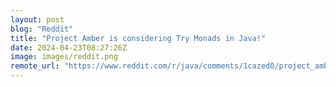 ```yaml
---
layout: post
blog: "Reddit"
title: "Project Amber is considering Try Monads in Java!"
date: 2024-04-23T08:27:26Z
image: images/reddit.png
remote_url: "https://www.reddit.com/r/java/comments/1cazed0/project_amber_is_considering_try_monads_in_java/"
---
```

